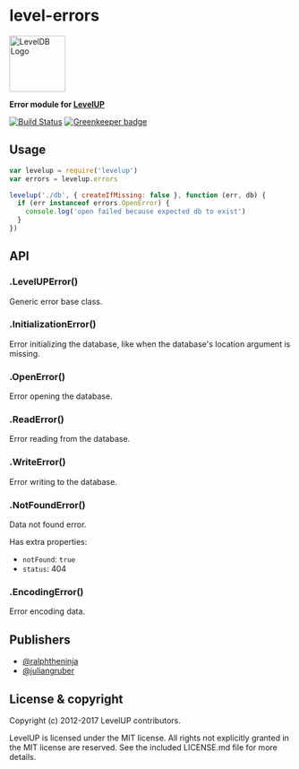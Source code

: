 
# level-errors

<img alt="LevelDB Logo" height="100" src="http://leveldb.org/img/logo.svg">

**Error module for [LevelUP](https://github.com/rvagg/node-levelup)**

[![Build Status](https://travis-ci.org/Level/errors.png)](https://travis-ci.org/Level/errors) [![Greenkeeper badge](https://badges.greenkeeper.io/Level/errors.svg)](https://greenkeeper.io/)

## Usage

```js
var levelup = require('levelup')
var errors = levelup.errors

levelup('./db', { createIfMissing: false }, function (err, db) {
  if (err instanceof errors.OpenError) {
    console.log('open failed because expected db to exist')
  }
})
```

## API

### .LevelUPError()

  Generic error base class.

### .InitializationError()

  Error initializing the database, like when the database's location argument is missing.

### .OpenError()

  Error opening the database.

### .ReadError()

  Error reading from the database.

### .WriteError()

  Error writing to the database.

### .NotFoundError()

  Data not found error.

  Has extra properties:

  - `notFound`: `true`
  - `status`: 404

### .EncodingError()

  Error encoding data.

## Publishers

* [@ralphtheninja](https://github.com/ralphtheninja)
* [@juliangruber](https://github.com/juliangruber)

## License &amp; copyright

Copyright (c) 2012-2017 LevelUP contributors.

LevelUP is licensed under the MIT license. All rights not explicitly granted in the MIT license are reserved. See the included LICENSE.md file for more details.
